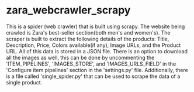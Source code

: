 # zara_webcrawler_scrapy
This is a spider (web crawler) that is built using scrapy. 
The website being crawled is Zara's best-seller section(both men's and women's). 
The scraper is built to extract the following details of the products: Title, Description, Price, Colors available(if any), Image URLs, and the Product URL. 
All of this data is stored in a JSON file.
There is an option to download all the images as well, this can be done by uncommenting the 'ITEM_PIPELINES', 'IMAGES_STORE', and 'IMAGES_URLS_FIELD' in the 'Configure item pipelines' section in the 'settings.py' file.
Additionally, there is a file called 'single_spider.py' that can be used to scrape the data of a single product. 
